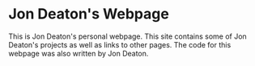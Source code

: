 # Jon Deaton's Webpage

This is Jon Deaton's personal webpage. This site contains some of Jon Deaton's projects
as well as links to other pages. The code for this webpage was also written by Jon Deaton.